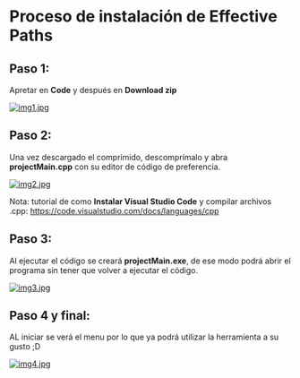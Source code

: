 # Proceso de instalación de Effective Paths
## Paso 1: 
Apretar en **Code** y después en **Download zip** 


[![img1.jpg](https://i.postimg.cc/QdY6V7Sy/img1.jpg)](https://postimg.cc/TKmj4pzV)
## Paso 2: 
Una vez descargado el comprimido, descomprímalo y abra **projectMain.cpp** con su editor de código de preferencia.

[![img2.jpg](https://i.postimg.cc/bwSnH2pM/img2.jpg)](https://postimg.cc/9DVzc04t)

Nota: tutorial de como **Instalar Visual Studio Code** y compilar archivos .cpp: https://code.visualstudio.com/docs/languages/cpp
## Paso 3:
Al ejecutar el código se creará  **projectMain.exe**, de ese modo podrá abrir el programa sin tener que volver a ejecutar el código.

[![img3.jpg](https://i.postimg.cc/7LgTj8Cn/img3.jpg)](https://postimg.cc/WD13Jywd)
## Paso 4 y final:
AL iniciar se verá el menu por lo que ya podrá utilizar la herramienta a su gusto ;D

[![img4.jpg](https://i.postimg.cc/J0t0r9hg/img4.jpg)](https://postimg.cc/m1fBVpCN)
